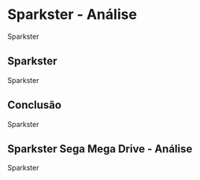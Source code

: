 ---
---

# Sparkster - Análise

Sparkster

## Sparkster

Sparkster

## Conclusão

Sparkster

## Sparkster Sega Mega Drive - Análise

Sparkster
